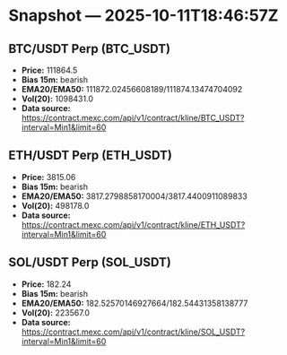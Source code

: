 # Snapshot — 2025-10-11T18:46:57Z

## BTC/USDT Perp (BTC_USDT)
- **Price:** 111864.5
- **Bias 15m:** bearish
- **EMA20/EMA50:** 111872.02456608189/111874.13474704092
- **Vol(20):** 1098431.0
- **Data source:** https://contract.mexc.com/api/v1/contract/kline/BTC_USDT?interval=Min1&limit=60

## ETH/USDT Perp (ETH_USDT)
- **Price:** 3815.06
- **Bias 15m:** bearish
- **EMA20/EMA50:** 3817.2798858170004/3817.4400911089833
- **Vol(20):** 498178.0
- **Data source:** https://contract.mexc.com/api/v1/contract/kline/ETH_USDT?interval=Min1&limit=60

## SOL/USDT Perp (SOL_USDT)
- **Price:** 182.24
- **Bias 15m:** bearish
- **EMA20/EMA50:** 182.52570146927664/182.54431358138777
- **Vol(20):** 223567.0
- **Data source:** https://contract.mexc.com/api/v1/contract/kline/SOL_USDT?interval=Min1&limit=60
